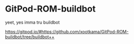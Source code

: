 # GitPod-ROM-buildbot
yeet, yes imma tru buildbot

https://gitpod.io/#https://github.com/xootkama/GitPod-ROM-buildbot/tree/buildbot++

